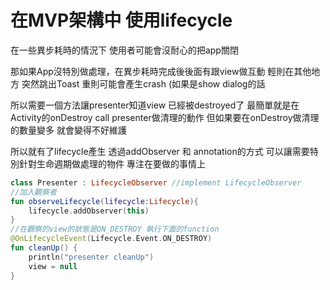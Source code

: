 

在MVP架構中 使用lifecycle
===
在一些異步耗時的情況下
使用者可能會沒耐心的把app關閉

那如果App沒特別做處理，在異步耗時完成後後面有跟view做互動
輕則在其他地方 突然跳出Toast
重則可能會產生crash (如果是show dialog的話

所以需要一個方法讓presenter知道view 已經被destroyed了
最簡單就是在Activity的onDestroy call presenter做清理的動作
但如果要在onDestroy做清理的數量變多 就會變得不好維護

所以就有了lifecycle產生
透過addObserver 和 annotation的方式
可以讓需要特別針對生命週期做處理的物件 專注在要做的事情上

```Kotlin
class Presenter : LifecycleObserver //implement LifecycleObserver 
//加入觀察者
fun observeLifecycle(lifecycle:Lifecycle){
    lifecycle.addObserver(this)
}
//在觀察的view的狀態是ON_DESTROY 執行下面的function
@OnLifecycleEvent(Lifecycle.Event.ON_DESTROY)
fun cleanUp() {
    println("presenter cleanUp")
    view = null
}
```